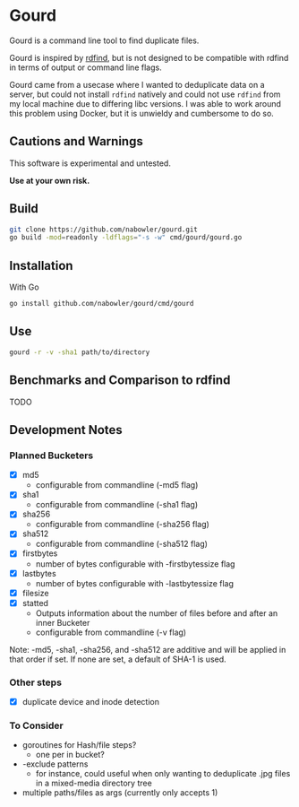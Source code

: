 # Gourd

Gourd is a command line tool to find duplicate files.

Gourd is inspired by [rdfind](https://github.com/pauldreik/rdfind), but is not designed to be compatible with rdfind in terms of output or command line flags.

Gourd came from a usecase where I wanted to deduplicate data on a server, but could not install `rdfind` natively and could not use `rdfind` from my local machine due to differing libc versions. I was able to work around this problem using Docker, but it is unwieldy and cumbersome to do so.

## Cautions and Warnings

This software is experimental and untested.

**Use at your own risk.**

## Build

```sh
git clone https://github.com/nabowler/gourd.git
go build -mod=readonly -ldflags="-s -w" cmd/gourd/gourd.go
```

## Installation

With Go
```bash
go install github.com/nabowler/gourd/cmd/gourd
```

## Use

```bash
gourd -r -v -sha1 path/to/directory
```

## Benchmarks and Comparison to rdfind

TODO

## Development Notes
### Planned Bucketers

- [x] md5
  - configurable from commandline (-md5 flag)
- [x] sha1
  - configurable from commandline (-sha1 flag)
- [x] sha256
  - configurable from commandline (-sha256 flag)
- [x] sha512
  - configurable from commandline (-sha512 flag)
- [x] firstbytes
  - number of bytes configurable with -firstbytessize flag
- [x] lastbytes
  - number of bytes configurable with -lastbytessize flag
- [x] filesize
- [x] statted
  - Outputs information about the number of files before and after an inner Bucketer
  - configurable from commandline (-v flag)

Note: -md5, -sha1, -sha256, and -sha512 are additive and will be applied in that order if set. If none are set, a default of SHA-1 is used.

### Other steps

- [x] duplicate device and inode detection

### To Consider

- goroutines for Hash/file steps?
  - one per in bucket?
- -exclude patterns
  - for instance, could useful when only wanting to deduplicate .jpg files in a mixed-media directory tree
- multiple paths/files as args (currently only accepts 1)